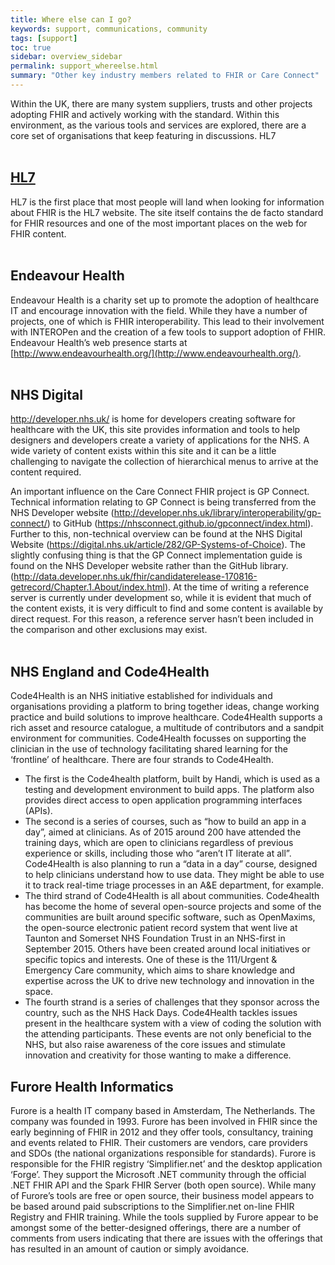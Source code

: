 ```yaml
---
title: Where else can I go?
keywords: support, communications, community 
tags: [support]
toc: true
sidebar: overview_sidebar
permalink: support_whereelse.html
summary: "Other key industry members related to FHIR or Care Connect"
---
```


Within the UK, there are many system suppliers, trusts and other projects adopting FHIR and actively working with the standard. Within this environment, as the various tools and services are explored, there are a core set of organisations that keep featuring in discussions.
HL7
<br><br>
## [HL7](http://www.hl7.org/fhir/)
HL7 is the first place that most people will land when looking for information about FHIR is the HL7 website. The site itself contains the de facto standard for FHIR resources and one of the most important places on the web for FHIR content.
<br><br>
## Endeavour Health
Endeavour Health is a charity set up to promote the adoption of healthcare IT and encourage innovation with the field. While they have a number of projects, one of which is FHIR interoperability. This lead to their involvement with INTEROPen and the creation of a few tools to support adoption of FHIR. Endeavour Health’s web presence starts at [http://www.endeavourhealth.org/](http://www.endeavourhealth.org/).
<br><br>
## NHS Digital
http://developer.nhs.uk/ is home for developers creating software for healthcare with the UK, this site provides information and tools to help designers and developers create a variety of applications for the NHS. A wide variety of content exists within this site and it can be a little challenging to navigate the collection of hierarchical menus to arrive at the content required.

An important influence on the Care Connect FHIR project is GP Connect. Technical information relating to GP Connect is being transferred from the NHS Developer website (http://developer.nhs.uk/library/interoperability/gp-connect/) to GitHub (https://nhsconnect.github.io/gpconnect/index.html). Further to this, non-technical overview can be found at the NHS Digital Website (https://digital.nhs.uk/article/282/GP-Systems-of-Choice).  The slightly confusing thing is that the GP Connect implementation guide is found on the NHS Developer website rather than the GitHub library. (http://data.developer.nhs.uk/fhir/candidaterelease-170816-getrecord/Chapter.1.About/index.html). At the time of writing a reference server is currently under development so, while it is evident that much of the content exists, it is very difficult to find and some content is available by direct request. For this reason, a reference server hasn’t been included in the comparison and other exclusions may exist.
<br><br>
## NHS England and Code4Health
Code4Health is an NHS initiative established for individuals and organisations providing a platform to bring together ideas, change working practice and build solutions to improve healthcare. Code4Health supports a rich asset and resource catalogue, a multitude of contributors and a sandpit environment for communities.
Code4Health focusses on supporting the clinician in the use of technology facilitating shared learning for the ‘frontline’ of healthcare.
There are four strands to Code4Health.
* The first is the Code4health platform, built by Handi, which is used as a testing and development environment to build apps. The platform also provides direct access to open application programming interfaces (APIs).
* The second is a series of courses, such as “how to build an app in a day”, aimed at clinicians. As of 2015 around 200 have attended the training days, which are open to clinicians regardless of previous experience or skills, including those who “aren’t IT literate at all”. Code4Health is also planning to run a “data in a day” course, designed to help clinicians understand how to use data. They might be able to use it to track real-time triage processes in an A&E department, for example.
* The third strand of Code4Health is all about communities. Code4health has become the home of several open-source projects and some of the communities are built around specific software, such as OpenMaxims, the open-source electronic patient record system that went live at Taunton and Somerset NHS Foundation Trust in an NHS-first in September 2015. Others have been created around local initiatives or specific topics and interests. One of these is the 111/Urgent & Emergency Care community, which aims to share knowledge and expertise across the UK to drive new technology and innovation in the space.  
* The fourth strand is a series of challenges that they sponsor across the country, such as the NHS Hack Days. Code4Health tackles issues present in the healthcare system with a view of coding the solution with the attending participants. These events are not only beneficial to the NHS, but also raise awareness of the core issues and stimulate innovation and creativity for those wanting to make a difference.
 
## Furore Health Informatics
Furore is a health IT company based in Amsterdam, The Netherlands. The company was founded in 1993. Furore has been involved in FHIR since the early beginning of FHIR in 2012 and they offer tools, consultancy, training and events related to FHIR. Their customers are vendors, care providers and SDOs (the national organizations responsible for standards). Furore is responsible for the FHIR registry ‘Simplifier.net’ and the desktop application ‘Forge’. They support the Microsoft .NET community through the official .NET FHIR API and the Spark FHIR Server (both open source).
While many of Furore’s tools are free or open source, their business model appears to be based around paid subscriptions to the Simplifier.net on-line FHIR Registry and FHIR training.
While the tools supplied by Furore appear to be amongst some of the better-designed offerings, there are a number of comments from users indicating that there are issues with the offerings that has resulted in an amount of caution or simply avoidance.
